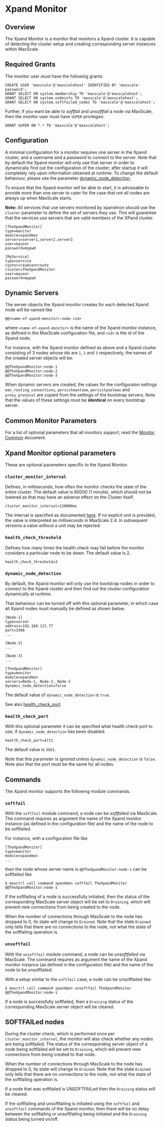 # Xpand Monitor

## Overview

The Xpand Monitor is a monitor that monitors a Xpand cluster. It is
capable of detecting the cluster setup and creating corresponding server
instances within MaxScale.

## Required Grants

The monitor user _must_ have the following grants:

```
CREATE USER 'maxscale'@'maxscalehost' IDENTIFIED BY 'maxscale-password';
GRANT SELECT ON system.membership TO 'maxscale'@'maxscalehost';
GRANT SELECT ON system.nodeinfo TO 'maxscale'@'maxscalehost';
GRANT SELECT ON system.softfailed_nodes TO 'maxscale'@'maxscalehost';
```

Further, if you want be able to _softfail_ and _unsoftfail_ a node via MaxScale,
then the monitor user must have `SUPER` privileges:

```
GRANT SUPER ON *.* TO 'maxscale'@'maxscalehost';
```

## Configuration

A minimal configuration for a monitor requires one server in the Xpand
cluster, and a username and a password to connect to the server. Note that
by default the Xpand monitor will only use that server in order to
dynamically find out the configuration of the cluster; after startup it
will completely rely upon information obtained at runtime. To change the
default behaviour, please see the parameter
[dynamic_node_detection](#dynamic_node_detection).

To ensure that the Xpand monitor will be able to start, it is adviseable
to provide _more_ than one server to cater for the case that not all nodes
are always up when MaxScale starts.

**Note:** All services that use servers monitored by xpandmon should use
  the `cluster` parameter to define the set of servers they use. This will
  guarantee that the services use servers that are valid members of the
  XPand cluster.

```
[TheXpandMonitor]
type=monitor
module=xpandmon
servers=server1,server2,server3
user=myuser
password=mypwd

[MyService]
type=service
router=readconnroute
cluster=TheXpandMonitor
user=myuser
password=mypwd
```

## Dynamic Servers

The server objects the Xpand monitor creates for each detected
Xpand node will be named like
```
@@<name-of-xpand-monitor>:node-<id>
```
where `<name-of-xpand-monitor>` is the name of the Xpand monitor
instance, as defined in the MaxScale configuration file, and `<id>` is the
id of the Xpand node.

For instance, with the Xpand monitor defined as above and a Xpand
cluster consisting of 3 nodes whose ids are `1`, `2` and `3` respectively,
the names of the created server objects will be:
```
@@TheXpandMonitor:node-1
@@TheXpandMonitor:node-2
@@TheXpandMonitor:node-3
```

When dynamic servers are created, the values for the configuraton settings
`max_routing_connections`, `persistmaxtime`, `persistpoolmax` and
`proxy_protocol` are copied from the settings of the bootstrap servers.
Note that the values of these settings must be **identical** on every
bootstrap server.

## Common Monitor Parameters

For a list of optional parameters that all monitors support, read the
[Monitor Common](Monitor-Common.md) document.

## Xpand Monitor optional parameters

These are optional parameters specific to the Xpand Monitor.

### `cluster_monitor_interval`

Defines, in milliseconds, how often the monitor checks the state of the
entire cluster. The default value is 60000 (1 minute), which should not
be lowered as that may have an adverse effect on the Cluster itself.

```
cluster_monitor_interval=120000ms
```
The interval is specified as documented
[here](../Getting-Started/Configuration-Guide.md#durations). If no explicit unit
is provided, the value is interpreted as milliseconds in MaxScale 2.4. In subsequent
versions a value without a unit may be rejected.

### `health_check_threshold`

Defines how many times the health check may fail before the monitor
considers a particular node to be down. The default value is 2.

```
health_check_threshold=3
```

### `dynamic_node_detection`

By default, the Xpand monitor will only use the bootstrap nodes
in order to connect to the Xpand cluster and then find out the
cluster configuration dynamically at runtime.

That behaviour can be turned off with this optional parameter, in
which case all Xpand nodes must manually be defined as shown below.

```
[Node-1]
type=server
address=192.168.121.77
port=3306
...

[Node-2]
...

[Node-3]
...

[TheXpandMonitor]
type=monitor
module=xpandmon
servers=Node-1, Node-2, Node-3
dynamic_node_detection=false
```

The default value of `dynamic_node_detection` is `true`.

See also [health_check_port](#health_check_port).

### `health_check_port`

With this optional parameter it can be specified what health check
port to use, if `dynamic_node_detection` has been disabled.

```
health_check_port=4711
```
The default value is `3581`.

Note that this parameter is _ignored_ unless `dynamic_node_detection`
is `false`. Note also that the port must be the same for all nodes.

## Commands

The Xpand monitor supports the following module commands.

### `softfail`

With the `softfail` module command, a node can be _softfailed_ via
MaxScale. The command requires as argument the name of the Xpand
monitor instance (as defined in the configuration file) and the name
of the node to be softfailed.

For instance, with a configuration file like
```
[TheXpandMonitor]
type=monitor
module=xpandmon
...
```
then the node whose server name is `@@TheXpandMonitor:node-1` can
be softfailed like
```
$ maxctrl call command xpandmon softfail TheXpandMonitor @@TheXpandMonitor:node-1
```
If the softfailing of a node is successfully initiated, then the status
of the corresponding MaxScale server object will be set to `Draining`,
which will prevent new connections from being created to the node.

When the number of connections through MaxScale to the node has dropped
to 0, its state will change to `Drained`. Note that the state `Drained`
only tells that there are no connections to the node, not what the state
of the softfailing operation is.

### `unsoftfail`

With the `unsoftfail` module command, a node can be _unsoftfailed_ via
MaxScale. The command requires as argument the name of the Xpand
monitor instance (as defined in the configuration file) and the name
of the node to be unsoftfailed.

With a setup similar to the `softfail` case, a node can be unsoftfailed
like:
```
$ maxctrl call command xpandmon unsoftfail TheXpandMonitor @@TheXpandMonitor:node-1
```
If a node is successfully softfailed, then a `Draining` status of
the corresponding MaxScale server object will be cleared.

## SOFTFAILed nodes

During the cluster check, which is performed once per
`cluster_monitor_interval`, the monitor will also check whether any
nodes are being softfailed. The status of the corresponding server
object of a node being softfailed will be set to `Draining`,
which will prevent new connections from being created to that node.

When the number of connections through MaxScale to the node has dropped
to 0, its state will change to `Drained`. Note that the state `Drained`
only tells that there are no connections to the node, not what the state
of the softfailing operation is.

If a node that was softfailed is UNSOFTFAILed then the `Draining`
status will be cleared.

If the softfailing and unsoftfailing is initiated using the `softfail`
and `unsoftfail` commands of the Xpand monitor, then there will be
no delay between the softfailing or unsoftfailing being initiated and the
`Draining` status being turned on/off.
